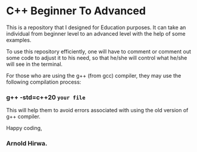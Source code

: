 # C++ Beginner To Advanced

This is a repository that I designed for Education purposes.
It can take an individual from beginner level to an advanced level with the help of some examples.

To use this repository efficiently, one will have to comment or comment out some code to adjust it to his need, so that he/she will control what he/she will see in the terminal.

For those who are using the g++ (from gcc) compiler, they may use the following compilation process:
### g++ -std=c++20 `your file`
This will help them to avoid errors associated with using the old version of g++ compiler.

Happy coding,
### Arnold Hirwa.
